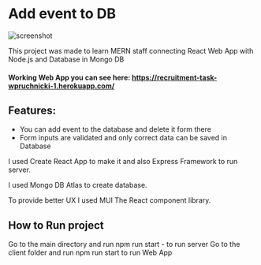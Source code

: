 
# Add event to DB

![screenshot](https://user-images.githubusercontent.com/62050443/193449412-9f368968-b9ba-4026-8f31-3eb166bdcb27.png)



This project was made to learn MERN staff connecting React Web App with Node.js and Database in Mongo DB 

#### Working Web App you can see here: https://recruitment-task-wpruchnicki-1.herokuapp.com/ 

## Features: 
- You can add event to the database and delete it form there 
- Form inputs are validated and only correct data can be saved in Database

I used Create React App to make it and also Express Framework to run server.

I used Mongo DB Atlas to create database. 

To provide better UX I used MUI The React component library. 

## How to Run project 

Go to the main directory and run npm run start - to run server 
Go to the client folder and run npm run start to run Web App
